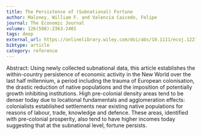 ```yaml
---
title: The Persistence of (Subnational) Fortune
author: Maloney, William F. and Valencia Caicedo, Felipe
journal: The Economic Journal
volume: 126(598):2363-2401
tags: deep
external_url: https://onlinelibrary.wiley.com/doi/abs/10.1111/ecoj.12276
bibtype: article
category: reference
---
```

Abstract: Using newly collected subnational data, this article establishes the within-country persistence of economic activity in the New World over the last half millennium, a period including the trauma of European colonisation, the drastic reduction of native populations and the imposition of potentially growth inhibiting institutions. High pre-colonial density areas tend to be denser today due to locational fundamentals and agglomeration effects: colonialists established settlements near existing native populations for reasons of labour, trade, knowledge and defence. These areas, identified with pre-colonial prosperity, also tend to have higher incomes today suggesting that at the subnational level, fortune persists.
